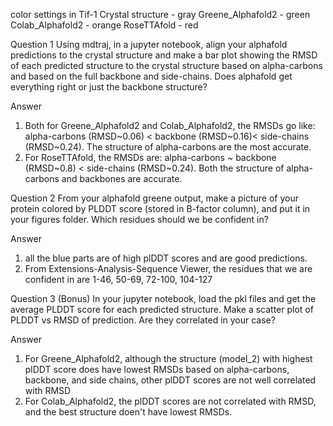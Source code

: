 color settings in Tif-1
Crystal structure - gray
Greene_Alphafold2 - green
Colab_Alphafold2 - orange
RoseTTAfold - red

Question 1
Using mdtraj, in a jupyter notebook, align your alphafold predictions to the crystal structure and make a bar plot showing the RMSD of each predicted structure to the crystal structure based on alpha-carbons and based on the full backbone and side-chains. Does alphafold get everything right or just the backbone structure? 

Answer
1. Both for Greene_Alphafold2 and Colab_Alphafold2, the RMSDs go like: alpha-carbons (RMSD~0.06) < backbone (RMSD~0.16)< side-chains (RMSD~0.24). The structure of alpha-carbons are the most accurate.
2. For RoseTTAfold, the RMSDs are: alpha-carbons ~ backbone (RMSD~0.8) < side-chains (RMSD~0.24). Both the structure of alpha-carbons and backbones are accurate.

Question 2
From your alphafold greene output, make a picture of your protein colored by PLDDT score (stored in B-factor column), and put it in your figures folder. Which residues should we be confident in?

Answer
1. all the blue parts are of high plDDT scores and are good predictions.
2. From Extensions-Analysis-Sequence Viewer, the residues that we are confident in are 1-46, 50-69, 72-100, 104-127

Question 3
(Bonus) In your jupyter notebook, load the pkl files and get the average PLDDT score for each predicted structure. Make a scatter plot of PLDDT vs RMSD of prediction. Are they correlated in your case?

Answer
1. For Greene_Alphafold2, although the structure (model_2) with highest plDDT score does have lowest RMSDs based on alpha-carbons, backbone, and side chains, other plDDT scores are not well correlated with RMSD
2. For Colab_Alphafold2, the plDDT scores are not correlated with RMSD, and the best structure doen't have lowest RMSDs. 